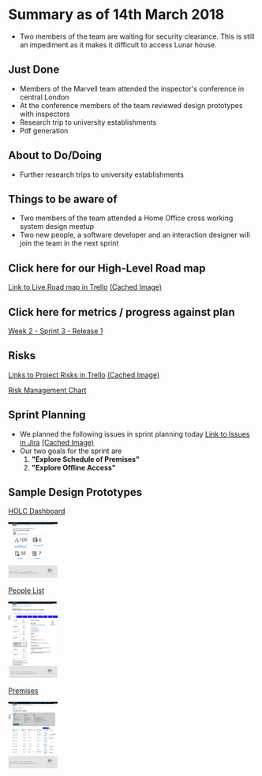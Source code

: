 # Summary as of 14th March 2018
* Two members of the team are waiting for security clearance. This is still an impediment as it makes it difficult to access Lunar house.

## Just Done
* Members of the Marvell team attended the inspector's conference in central London
* At the conference members of the team reviewed design prototypes with inspectors
* Research trip to university establishments
* Pdf generation

## About to Do/Doing
* Further research trips to university establishments

## Things to be aware of
* Two members of the team attended a Home Office cross working system design meetup
* Two new people, a software developer and an interaction designer will join the team in the next sprint

## Click here for our High-Level Road map
[Link to Live Road map in Trello](https://trello.com/b/gDQdE01u/asl-roadmap)    [\(Cached Image\)](graphs/ASLRoadMap14032018.png)

## Click here for metrics / progress against plan
[Week 2 - Sprint 3 - Release 1](graphs/progress14032018.png)

## Risks
[Links to Project Risks in Trello](https://trello.com/b/VuFuCL7t/risk-register-and-kpis-asl-delivery)    [\(Cached Image\)](graphs/ASLRiskRegister14032018.png)

[Risk Management Chart](graphs/risk14032018.png)

## Sprint Planning
* We planned the following issues in sprint planning today [Link to Issues in Jira](https://jira.digital.homeoffice.gov.uk/secure/RapidBoard.jspa?rapidView=261)    [\(Cached Image\)](graphs/sprint14032018.png)
* Our two goals for the sprint are
	1. **"Explore Schedule of Premises"**
	2. **"Explore Offline Access"**

## Sample Design Prototypes
[HOLC Dashboard](graphs/dashboard_holc_icon.png)

<a href="graphs/dashboard_holc_icon.png"><img src="graphs/dashboard_holc_icon.png" alt="HTML5 Icon" width="100"></a>

[People List](graphs/people_list.png)

<a href="graphs/people_list.png"><img src="graphs/people_list.png" alt="HTML5 Icon" width="100"></a>

[Premises](graphs/premises.png)

<a href="graphs/premises.png"><img src="graphs/premises.png" alt="HTML5 Icon" width="100"></a>

